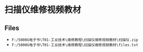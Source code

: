 # 扫描仪维修视频教材

## Files

- `F:/5000G电子书\T01-工业技术\维修教程\扫描仪维修视频教材\扫描仪.zip`
- `F:/5000G电子书\T01-工业技术\维修教程\扫描仪维修视频教材\files.txt`

